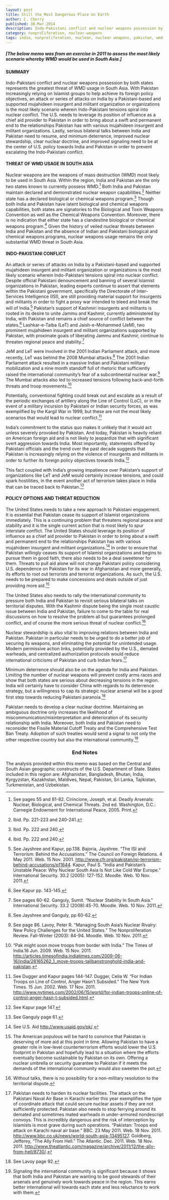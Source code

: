 ```yaml
---
layout: post
title: Still the Most Dangerous Place on Earth
author: C. Cherry
published: 30-Mar-2014
description: Indo-Pakistani conflict and nuclear weapons possession by both states represents the greatest threat of WMD usage in South Asia.
category: nonproliferation, nuclear-weapons
tags: india, nonproliferation, nuclear, nuclear weapons, pakistan, wmd
---
```


##### [The below memo was from an exercise in 2011 to assess the most likely scenario whereby WMD would be used in South Asia.] #####

#### SUMMARY ####

Indo-Pakistani conflict and nuclear weapons possession by both states represents the greatest threat of WMD usage in South Asia. With Pakistan increasingly relying on Islamist groups to help achieve its foreign policy objectives, an attack or series of attacks on India by a Pakistani-based and supported mujahideen insurgent and militant organization or organizations is the most likely scenario wherein Indo-Pakistani tensions spiral into nuclear conflict. The U.S. needs to leverage its position of influence as a chief aid provider to Pakistan in order to bring about a swift and permanent end to the relationships Pakistan has with various mujahideen insurgent and militant organizations. Lastly, serious bilateral talks between India and Pakistan need to resume, and minimum deterrence, improved nuclear stewardship, clear nuclear doctrine, and improved signaling need to be at the center of U.S. policy towards India and Pakistan in order to prevent escalating the Indo-Pakistani conflict.

#### THREAT OF WMD USAGE IN SOUTH ASIA ####

Nuclear weapons are the weapons of mass destruction (WMD) most likely to be used in South Asia. Within the region, India and Pakistan are the only two states known to currently possess WMD.[^1] Both India and Pakistan maintain declared and demonstrated nuclear weapon capabilities.[^2] Neither state has a declared biological or chemical weapons program.[^3] Though both India and Pakistan have latent biological and chemical weapons capabilities, both states are signatories to the Biological and Toxin Weapons Convention as well as the Chemical Weapons Convention. Moreover, there is no indication that either state has a clandestine biological or chemical weapons program.[^4] Given the history of veiled nuclear threats between India and Pakistan and the absence of Indian and Pakistani biological and chemical weapons programs, nuclear weapons usage remains the only substantial WMD threat in South Asia.

#### INDO-PAKISTANI CONFLICT ####

An attack or series of attacks on India by a Pakistani-based and supported mujahideen insurgent and militant organization or organizations is the most likely scenario wherein Indo-Pakistani tensions spiral into nuclear conflict. Despite official Pakistani denouncement and banning of several Islamist organizations in Pakistan, leading experts continue to assert that elements within the Pakistani government, specifically the Directorate of Inter-Services Intelligence (ISI), are still providing material support for insurgents and militants in order to fight a proxy war intended to bleed and break the will of India.[^5]
Pakistan’s support of Kashmiri insurgents and militants is rooted in its desire to unite Jammu and Kashmir, currently administered by India, with Pakistan and remains a chief source of conflict between the states.[^6] Lashkar-e-Taiba (LeT) and Jaish-e-Mohammed (JeM), two prominent mujahideen insurgent and militant organizations supported by Pakistan, with proximate goals of liberating Jammu and Kashmir, continue to threaten regional peace and stability.[^7]

JeM and LeT were involved in the 2001 Indian Parliament attack, and more recently, LeT was behind the 2008 Mumbai attacks.[^8] The 2001 Indian Parliament attack resulted in a massive Indian and Pakistani military mobilization and a nine month standoff full of rhetoric that sufficiently raised the international community’s fear of a subcontinental nuclear war.[^9] The Mumbai attacks also led to increased tensions following back-and-forth threats and troop movements.[^10]

Potentially, conventional fighting could break out and escalate as a result of the periodic exchanges of artillery along the Line of Control (LoC), or in the event of a military incursion by Pakistani or Indian security forces, as was exemplified by the Kargil War in 1999, but these are not the most likely scenarios that would lead to nuclear conflict.[^11]

India’s commitment to the status quo makes it unlikely that it would act unless severely provoked by Pakistan. And today, Pakistan is heavily reliant on American foreign aid and is not likely to jeopardize that with significant overt aggression towards India. Most importantly, statements offered by Pakistani officials and the trend over the past decade suggests that Pakistan is increasingly relying on the violence of insurgents and militants in order to further its foreign policy objectives towards India.[^12]

This fact coupled with India’s growing impatience over Pakistan’s support of organizations like LeT and JeM would certainly increase tensions, and could spark hostilities, in the event another act of terrorism takes place in India that can be traced back to Pakistan.[^13]

#### POLICY OPTIONS AND THREAT REDUCTION ####

The United States needs to take a new approach to Pakistani engagement. It is essential that Pakistan cease its support of Islamist organizations immediately. This is a continuing problem that threatens regional peace and stability and it is the single current action that is most likely to spur interstate conflict. The United States should leverage its position of influence as a chief aid provider to Pakistan in order to bring about a swift and permanent end to the relationships Pakistan has with various mujahideen insurgent and militant organizations.[^14]
In order to ensure that Pakistan willingly ceases its support of Islamist organizations and begins to pursue them in good faith, there also needs to be a deal sweetener for them. Threats to pull aid alone will not change Pakistani policy considering U.S. dependence on Pakistan for its war in Afghanistan and more generally, its efforts to root out terrorists and terrorist organizations. As such, the U.S. needs to be prepared to make concessions and deals outside of just providing more aid.[^15]

The United States also needs to rally the international community to pressure both India and Pakistan to revisit serious bilateral talks on territorial disputes. With the Kashmir dispute being the single most caustic issue between India and Pakistan, failure to come to the table for real discussions on how to resolve the problem all but guarantees prolonged conflict, and of course the more serious threat of nuclear conflict.[^16]

Nuclear stewardship is also vital to improving relations between India and Pakistan. Pakistan in particular needs to be urged to do a better job of securing its weapons, and eliminating the potential for unintended usage. Modern permissive action links, potentially provided by the U.S., demated warheads, and centralized authorization protocols would reduce international criticisms of Pakistan and curb Indian fears.[^17]

Minimum deterrence should also be on the agenda for India and Pakistan. Limiting the number of nuclear weapons will prevent costly arms races and show that both states are serious about decreasing tensions in the region. India will certainly have to consider China with regards to its deterrence strategy, but a willingness to cap its strategic nuclear arsenal will be a good first step towards reducing Pakistani paranoia.[^18]

Pakistan needs to develop a clear nuclear doctrine. Maintaining an ambiguous doctrine only increases the likelihood of miscommunication/misinterpretation and deterioration of its security relationship with India. Moreover, both India and Pakistan need to reconsider the Fissile Material Cutoff Treaty and the Comprehensive Test Ban Treaty. Adoption of such treaties would send a signal to not only the other respective country but also the international community.[^19]

### <center>End Notes</center> ###

The analysis provided within this memo was based on the Central and South Asian geographic constructs of the U.S. Department of State. States included in this region are: Afghanistan, Bangladesh, Bhutan, India, Kyrgyzstan, Kazakhstan, Maldives, Nepal, Pakistan, Sri Lanka, Tajikistan, Turkmenistan, and Uzbekistan.


[^1]: See pages 55 and 81-82. Cirincione, Joseph, et al. Deadly Arsenals: Nuclear, Biological, and Chemical Threats. 2nd ed. Washington, D.C.: Carnegie Endowment for International Peace, 2005. Print.


[^2]: Ibid. Pp. 221-223 and 240-241.


[^3]: Ibid. Pp. 222 and 240.


[^4]: Ibid. Pp. 222 and 240.


[^5]: See Jayshree and Kapur, pp.138. Bajoria, Jayshree. “The ISI and Terrorism: Behind the Accusations.” The Council on Foreign Relations. 4 May 2011. Web. 15 Nov. 2001. <http://www.cfr.org/pakistan/isi-terrorism-behind-accusations/p11644>. Kapur, Paul S. “India and Pakistan’s Unstable Peace: Why Nuclear South Asia Is Not Like Cold War Europe.” International Security. 30.2 (2005): 127-152. Moodle. Web. 10 Nov. 2011.


[^6]: See Kapur pp. 143-145.


[^7]: See pages 60-62. Ganguly, Sumit. “Nuclear Stability In South Asia.” International Security. 33.2 (2008):45-70. Moodle. Web. 10 Nov. 2011.


[^8]: See Jayshree and Ganguly, pp 60-62.


[^9]: See page 86. Lavoy, Peter R. “Managing South Asia’s Nuclear Rivalry: New Policy Challenges for the United States.” The Nonproliferation Review. Fall-Winter (2003): 84-94. Moodle. Web. 10 Nov. 2011.


[^10]: “Pak might soon move troops from border with India.” The Times of India.16 Jun. 2009. Web. 15 Nov. 2011. <http://articles.timesofindia.indiatimes.com/2009-06-16/india/28165262_1_move-troops-talibanstronghold-india-and-pakistan>.


[^11]: See Dugger and Kapur pages 144-147. Dugger, Celia W. “For Indian Troops on Line of Control, Anger Hasn’t Subsided.” The New York Times. 15 Jun. 2002. Web. 17 Nov. 2011. <http://www.nytimes.com/2002/06/15/world/for-indian-troops-online-of-control-anger-hasn-t-subsided.html>.


[^12]: See Kapur page 147.


[^13]: See Ganguly page 61.


[^14]: See U.S. Aid <http://www.usaid.gov/pk/>.


[^15]: The American populous will be hard to convince that Pakistan is deserving of more aid at this point in time. Allowing Pakistan to have a greater role in low-level counterterrorism efforts would lower the U.S. footprint in Pakistan and hopefully lead to a situation where the efforts eventually become sustainable by Pakistan on its own. Offering a nuclear umbrella or security guarantee to Pakistan if it meets the demands of the international community would also sweeten the pot.


[^16]: Without talks, there is no possibility for a non-military resolution to the territorial dispute.


[^17]: Pakistan needs to harden its nuclear facilities. The attack on the Pakistani Naval Air Base in Karachi earlier this year exemplifies the type of coordinate attack that could secure nuclear assets if they are not sufficiently protected. Pakistan also needs to stop ferrying around its demated and sometimes mated warheads in under-armored nondescript convoys. This is incredibly dangerous and the risk of interception by Islamists is most grave during such operations.
“Pakistan: Troops end attack on Karachi naval air base.” BBC. 23 May 2011. Web. 18 Nov. 2011. <http://www.bbc.co.uk/news/world-south-asia-13495127>.
Goldberg, Jefferey, “The Ally From Hell.” The Atlantic. Dec. 2011. Web. 18 Nov. 2011. <http://www.theatlantic.com/magazine/archive/2011/12/the-ally-from-hell/8730/>.


[^18]: See Lavoy page 92.


[^19]: Signaling the international community is significant because it shows that both India and Pakistan are wanting to be good stewards of their arsenals and genuinely work towards peace in the region. This earns better international will towards each state and less reluctance to work with them.
